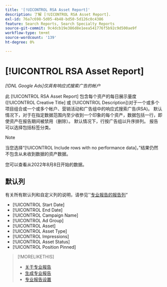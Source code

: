 ```yaml
---
title: '[!UICONTROL RSA Asset Report]'
description: 了解 [!UICONTROL RSA Asset Report].
exl-id: 76a7c698-5d05-4b48-bd50-5d126c0c4386
feature: Search Reports, Search Specialty Reports
source-git-commit: 9c4dcb19e386d8e1eea541776f5b92c9d500ae9f
workflow-type: tm+mt
source-wordcount: '139'
ht-degree: 0%

---
```


# [!UICONTROL RSA Asset Report]

*[!DNL Google Ads]仅具有响应式搜索广告的帐户*

此 [!UICONTROL RSA Asset Report] 包含每个资产的每日展示量度([!UICONTROL Creative Title] 或 [!UICONTROL Description])对于一个或多个项目组合或一个或多个帐户、营销活动和广告组中的响应式搜索广告(RSA)。 默认情况下，对于在指定数据范围内至少收到一个印象的每个资产，数据包括一行，即使资产在报告期间被禁用（删除）。 默认情况下，行按广告组以升序排列。 报告可以选择包括标签分类。

>[!NOTE]
>
>当您选择“[!UICONTROL Include rows with no performance data]，”结果仍然不包含从未收到数据的资产数据。

您可以查看从2022年8月8日开始的数据。<!-- Later: You can view data for the previous 36 months. -->

## 默认列

有关所有默认列和自定义列的说明，请参见&#39;&#39;[专业报告的报告列](specialty-report-columns.md)“

* [!UICONTROL Start Date]
* [!UICONTROL End Date]
* [!UICONTROL Campaign Name]
* [!UICONTROL Ad Group]
* [!UICONTROL Asset]
* [!UICONTROL Asset Type]
* [!UICONTROL Impressions]
* [!UICONTROL Asset Status]
* [!UICONTROL Position Pinned]

>[!MORELIKETHIS]
>
>* [关于专业报告](specialty-report-about.md)
>* [生成专业报告](specialty-report-generate.md)
>* [专业报告设置](specialty-report-settings.md)
